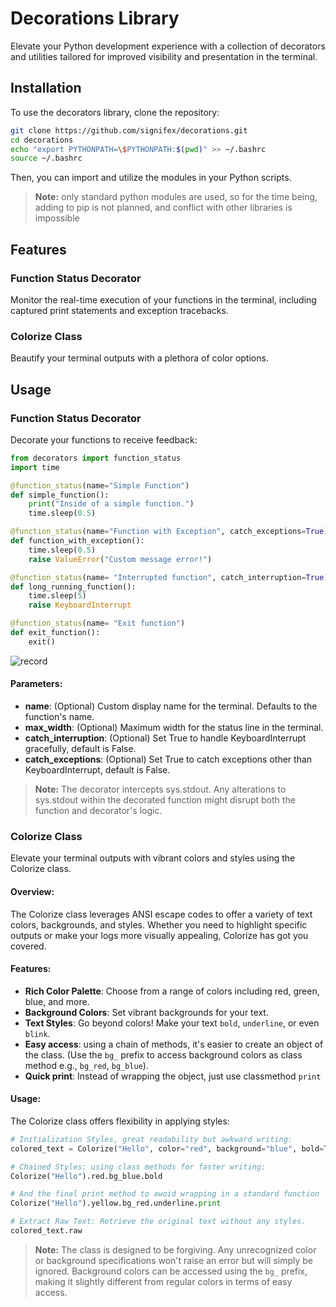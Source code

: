 
# Decorations Library
Elevate your Python development experience with a collection of decorators and utilities tailored for improved visibility and presentation in the terminal.

## Installation
To use the decorators library, clone the repository:

```bash
git clone https://github.com/signifex/decorations.git
cd decorations
echo "export PYTHONPATH=\$PYTHONPATH:$(pwd)" >> ~/.bashrc
source ~/.bashrc
```
Then, you can import and utilize the modules in your Python scripts.

> **Note:** only standard python modules are used, so for the time being, adding to pip is not planned, and conflict with other libraries is impossible

## Features

### Function Status Decorator
Monitor the real-time execution of your functions in the terminal, including captured print statements and exception tracebacks.

### Colorize Class
Beautify your terminal outputs with a plethora of color options.

## Usage

### Function Status Decorator
Decorate your functions to receive feedback:

```python
from decorators import function_status
import time

@function_status(name="Simple Function")
def simple_function():
    print("Inside of a simple function.")
    time.sleep(0.5)

@function_status(name="Function with Exception", catch_exceptions=True)
def function_with_exception():
    time.sleep(0.5)
    raise ValueError("Custom message error!")

@function_status(name= "Interrupted function", catch_interruption=True)
def long_running_function():
    time.sleep(5)
    raise KeyboardInterrupt

@function_status(name= "Exit function")
def exit_function():
    exit()
```
![record](https://github.com/signifex/decorations/assets/97762325/d046da18-04a0-4e2e-8097-736ffa0d1af1)

#### Parameters:
- **name**: (Optional) Custom display name for the terminal. Defaults to the function's name.
- **max_width**: (Optional) Maximum width for the status line in the terminal.
- **catch_interruption**: (Optional) Set True to handle KeyboardInterrupt gracefully, default is False.
- **catch_exceptions**: (Optional) Set True to catch exceptions other than KeyboardInterrupt, default is False.

> **Note:** The decorator intercepts sys.stdout. Any alterations to sys.stdout within the decorated function might disrupt both the function and decorator's logic.

### Colorize Class
Elevate your terminal outputs with vibrant colors and styles using the Colorize class.

#### Overview:
The Colorize class leverages ANSI escape codes to offer a variety of text colors, backgrounds, and styles. Whether you need to highlight specific outputs or make your logs more visually appealing, Colorize has got you covered.

#### Features:
- **Rich Color Palette**: Choose from a range of colors including red, green, blue, and more.
- **Background Colors**: Set vibrant backgrounds for your text.
- **Text Styles**: Go beyond colors! Make your text `bold`, `underline`, or even `blink`.
- **Easy access**: using a chain of methods, it's easier to create an object of the class. (Use the `bg_` prefix to access background colors as class method e.g., `bg_red`, `bg_blue`).
- **Quick print**: Instead of wrapping the object, just use classmethod `print`

#### Usage:
The Colorize class offers flexibility in applying styles:

```python
# Initialization Styles, great readability but awkward writing:
colored_text = Colorize("Hello", color="red", background="blue", bold=True)

# Chained Styles: using class methods for faster writing:
Colorize("Hello").red.bg_blue.bold

# And the final print method to awoid wrapping in a standard function
Colorize("Hello").yellow.bg_red.underline.print

# Extract Raw Text: Retrieve the original text without any styles.
colored_text.raw
```

> **Note:** The class is designed to be forgiving. Any unrecognized color or background specifications won't raise an error but will simply be ignored. Background colors can be accessed using the `bg_` prefix, making it slightly different from regular colors in terms of easy access.

